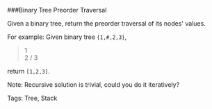 ###Binary Tree Preorder Traversal

Given a binary tree, return the preorder traversal of its nodes' values.

For example:
Given binary tree `{1,#,2,3}`,

>   1
>    \
>     2
>    /
>   3

return `[1,2,3]`.

Note: Recursive solution is trivial, could you do it iteratively?

Tags: Tree, Stack
